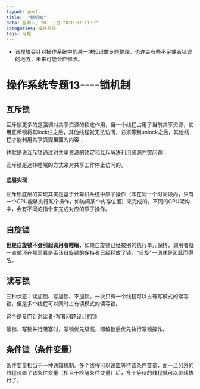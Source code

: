 ```yaml
---
layout: post
title:  "锁机制"
data: 星期五, 20. 三月 2020 07:11下午 
categories: 操作系统
tags: 专题
---
```

* 该模块会针对操作系统中的某一块知识做专题整理，也许会有些不足或者错误的地方，未来可能会作修改。

# 操作系统专题13----锁机制 

## 互斥锁
互斥锁更多的是强调对共享资源的锁定作用，当一个线程占用了当前共享资源，使用互斥锁将其lock住之后，其他线程就无法访问，必须等到unlock之后，其他线程才能利用共享资源里面的内容；

也就是说互斥锁通过对共享资源的锁定和互斥解决利用资源冲突问题；

 互斥锁是选择睡眠的方式来对共享工作停止访问的。
#### 底层实现
互斥锁底层的实现其实是基于计算机系统中原子操作（即在同一个时间段内，只有一个CPU能够执行某个操作，如访问某个内存位置）来完成的。不同的CPU架构中，会有不同的指令来完成对应的原子操作。




## 自旋锁
**但是自旋锁不会引起调用者睡眠**，如果自旋锁已经被别的执行单元保持，调用者就一直循环在那里看是否该自旋锁的保持者已经释放了锁，"自旋"一词就是因此而得名。



## 读写锁

三种状态：读加锁、写加锁、不加锁。一次只有一个线程可以占有写模式的读写锁，但是多个线程可以同时占有读模式的读写锁。

这个是专门针对读者-写者问题设计的锁

读锁、写锁并行阻塞时，写锁优先级高，即解锁后优先执行写锁操作。

## 条件锁（条件变量）
条件变量相当于一种通知机制。多个线程可以设置等待该条件变量，而一旦另外的线程设置了该条件变量（相当于唤醒条件变量）后，多个等待的线程就可以继续执行了。
























